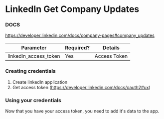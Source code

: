 # LinkedIn Get Company Updates

### DOCS
https://developer.linkedin.com/docs/company-pages#company_updates

Parameter|Required?|Details
---------|---------|-------
linkedin_access_token | Yes | Access Token

### Creating credentials


1. Create linkedIn application
1. Get access token (https://developer.linkedin.com/docs/oauth2#ux)

### Using your credentials

Now that you have your access token, you need to add it's data to the app.
